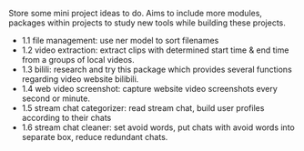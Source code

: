 Store some mini project ideas to do. Aims to include more modules, packages within projects to study new tools while building these projects.

- 1.1 file management: use ner model to sort filenames
- 1.2 video extraction: extract clips with determined start time & end time from a groups of local videos.
- 1.3 bilili: research and try this package which provides several functions regarding video website bilibili.
- 1.4 web video screenshot: capture website video screenshots every second or minute.
- 1.5 stream chat categorizer: read stream chat, build user profiles according to their chats
- 1.6 stream chat cleaner: set avoid words, put chats with avoid words into separate box, reduce redundant chats.
